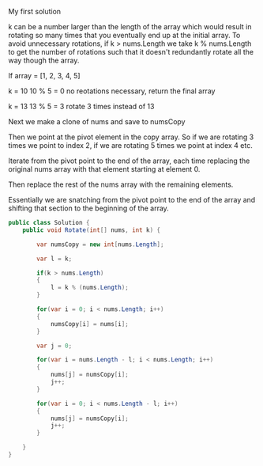 My first solution


k can be a number larger than the length of the array which would result in rotating so many times that you eventually end up at the initial array. To avoid unnecessary rotations, if k > nums.Length we take k % nums.Length to get the number of rotations such that it doesn't redundantly rotate all the way though the array.


If array = [1, 2, 3, 4, 5]

k = 10
10 % 5 = 0
no reotations necessary, return the final array


k = 13
13 % 5 = 3
rotate 3 times instead of 13

Next we make a clone of nums and save to numsCopy

Then we point at the pivot element in the copy array. So if we are rotating 3 times we point to index 2, if we are rotating 5 times we point at index 4 etc.

Iterate from the pivot point to the end of the array, each time replacing the original nums array with that element starting at element 0.

Then replace the rest of the nums array with the remaining elements. 

Essentially we are snatching from the pivot point to the end of the array and shifting that section to the beginning of the array.



```cs
public class Solution {
    public void Rotate(int[] nums, int k) {

        var numsCopy = new int[nums.Length];

        var l = k;

        if(k > nums.Length)
        {
            l = k % (nums.Length);
        }

        for(var i = 0; i < nums.Length; i++)
        {
            numsCopy[i] = nums[i];
        }

        var j = 0;

        for(var i = nums.Length - l; i < nums.Length; i++)
        {
            nums[j] = numsCopy[i];
            j++;
        }

        for(var i = 0; i < nums.Length - l; i++)
        {
            nums[j] = numsCopy[i];
            j++;
        }

    }
}
```